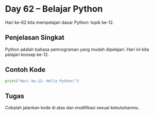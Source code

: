 # Day 62 – Belajar Python

Hari ke-62 kita mempelajari dasar Python: topik ke-12.

## Penjelasan Singkat

Python adalah bahasa pemrograman yang mudah dipelajari. Hari ini kita pelajari konsep ke-12.

## Contoh Kode

```python
print("Hari ke-12: Hello Python!")
```

## Tugas

Cobalah jalankan kode di atas dan modifikasi sesuai kebutuhanmu.
